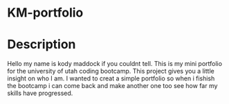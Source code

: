 # KM-portfolio

# Description
Hello my name is kody maddock if you couldnt tell. This is my mini portfolio for the university of utah coding bootcamp. This project gives you a little insight on who I am. I wanted to creat a simple portfolio so when i fishish the bootcamp i can come back and make another one too see how far my skills have progressed.